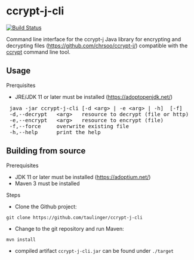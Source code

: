 ccrypt-j-cli
========

[![Build Status](https://github.com/taulinger/ccrypt-j-cli/workflows/Java%20CI/badge.svg)](https://github.com/taulinger/ccrypt-j-cli/actions/workflows/java.yml?query=branch%3Amain)

Command line interface for the ccrypt-j Java library for encrypting and decrypting files (https://github.com/chrsoo/ccrypt-j/) 
compatible with the [ccrypt](http://ccrypt.sourceforge.net/) command line tool. 


## Usage

Prerquisites

- JRE/JDK 11 or later must be installed (https://adoptopenjdk.net/)

<pre>
 java -jar ccrypt-j-cli [-d &lt;arg&gt; | -e &lt;arg&gt; | -h]  [-f]
 -d,--decrypt   &lt;arg&gt;   resource to decrypt (file or http)
 -e,--encrypt   &lt;arg&gt;   resource to encrypt (file)
 -f,--force     overwrite existing file
 -h,--help      print the help
</pre>

## Building from source

Prerequisites
- JDK 11 or later must be installed (https://adoptium.net/)
- Maven 3 must be installed

Steps
- Clone the Github project:
```
git clone https://github.com/taulinger/ccrypt-j-cli
```
- Change to the git repository and run Maven:
```
mvn install
```
- compiled artifact `ccrypt-j-cli.jar` can be found under `./target`
